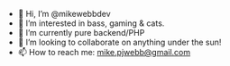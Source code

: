 - 👋 Hi, I’m @mikewebbdev
- 👀 I’m interested in bass, gaming & cats.
- 🌱 I’m currently pure backend/PHP
- 💞️ I’m looking to collaborate on anything under the sun! 
- 📫 How to reach me: mike.pjwebb@gmail.com

<!---
mikewebbdev/mikewebbdev is a ✨ special ✨ repository because its `README.md` (this file) appears on your GitHub profile.
You can click the Preview link to take a look at your changes.
--->
